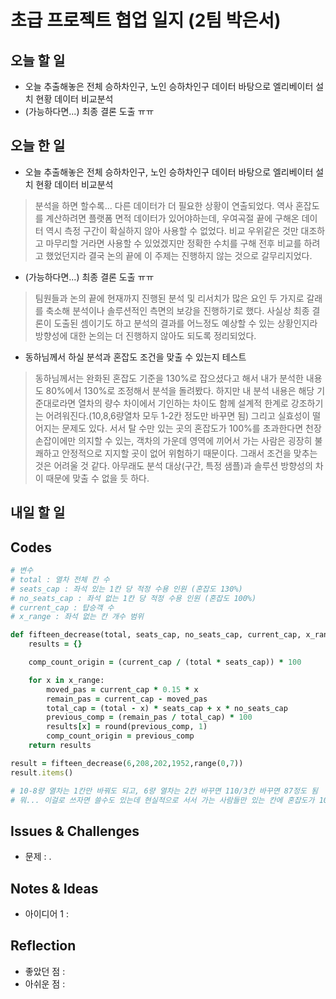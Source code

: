 # 초급 프로젝트 협업 일지 (2팀 박은서)

## 오늘 할 일
* 오늘 추출해놓은 전체 승하차인구, 노인 승하차인구 데이터 바탕으로 엘리베이터 설치 현황 데이터 비교분석
* (가능하다면...) 최종 결론 도출 ㅠㅠ
## 오늘 한 일
* 오늘 추출해놓은 전체 승하차인구, 노인 승하차인구 데이터 바탕으로 엘리베이터 설치 현황 데이터 비교분석
> 분석을 하면 할수록... 다른 데이터가 더 필요한 상황이 연출되었다. 역사 혼잡도를 계산하려면 플랫폼 면적 데이터가 있어야하는데, 우여곡절 끝에 구해온 데이터 역시 측정 구간이 확실하지 않아 사용할 수 없었다. 비교 우위같은 것만 대조하고 마무리할 거라면 사용할 수 있었겠지만 정확한 수치를 구해 전후 비교를 하려고 했었던지라 결국 논의 끝에 이 주제는 진행하지 않는 것으로 갈무리지었다.
* (가능하다면...) 최종 결론 도출 ㅠㅠ
> 팀원들과 논의 끝에 현재까지 진행된 분석 및 리서치가 많은 요인 두 가지로 갈래를 축소해 분석이나 솔루션적인 측면의 보강을 진행하기로 했다. 사실상 최종 결론이 도출된 셈이기도 하고 분석의 결과를 어느정도 예상할 수 있는 상황인지라 방향성에 대한 논의는 더 진행하지 않아도 되도록 정리되었다.
* 동하님께서 하실 분석과 혼잡도 조건을 맞출 수 있는지 테스트
> 동하님께서는 완화된 혼잡도 기준을 130%로 잡으셨다고 해서 내가 분석한 내용도 80%에서 130%로 조정해서 분석을 돌려봤다. 하지만 내 분석 내용은 해당 기준대로라면 열차의 량수 차이에서 기인하는 차이도 함께 설계적 한계로 강조하기는 어려워진다.(10,8,6량열차 모두 1-2칸 정도만 바꾸면 됨) 그리고 실효성이 떨어지는 문제도 있다. 서서 탈 수만 있는 곳의 혼잡도가 100%를 초과한다면 천장 손잡이에만 의지할 수 있는, 객차의 가운데 영역에 끼어서 가는 사람은 굉장히 불쾌하고 안정적으로 지지할 곳이 없어 위험하기 때문이다. 그래서 조건을 맞추는 것은 어려울 것 같다. 아무래도 분석 대상(구간, 특정 샘플)과 솔루션 방향성의 차이 때문에 맞출 수 없을 듯 하다.
## 내일 할 일

## Codes

```ruby
# 변수
# total : 열차 전체 칸 수
# seats_cap : 좌석 있는 1칸 당 적정 수용 인원 (혼잡도 130%)
# no_seats_cap : 좌석 없는 1칸 당 적정 수용 인원 (혼잡도 100%)
# current_cap : 탑승객 수
# x_range : 좌석 없는 칸 개수 범위

def fifteen_decrease(total, seats_cap, no_seats_cap, current_cap, x_range):
    results = {}

    comp_count_origin = (current_cap / (total * seats_cap)) * 100

    for x in x_range:
        moved_pas = current_cap * 0.15 * x
        remain_pas = current_cap - moved_pas
        total_cap = (total - x) * seats_cap + x * no_seats_cap
        previous_comp = (remain_pas / total_cap) * 100
        results[x] = round(previous_comp, 1)
        comp_count_origin = previous_comp
    return results

result = fifteen_decrease(6,208,202,1952,range(0,7))
result.items()

# 10-8량 열차는 1칸만 바꿔도 되고, 6량 열차는 2칸 바꾸면 110/3칸 바꾸면 87정도 됨
# 뭐... 이걸로 쓰자면 쓸수도 있는데 현실적으로 서서 가는 사람들만 있는 칸에 혼잡도가 100%면 더 불쾌할 것 같긴 해...
```

## Issues & Challenges
- 문제 : .
## Notes & Ideas
- 아이디어 1 :
## Reflection
- 좋았던 점 :
- 아쉬운 점 :
